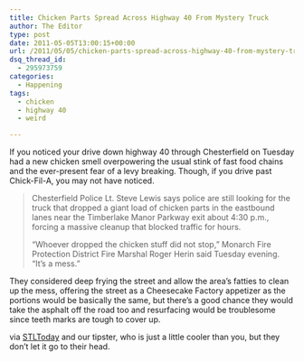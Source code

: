```yaml
---
title: Chicken Parts Spread Across Highway 40 From Mystery Truck
author: The Editor
type: post
date: 2011-05-05T13:00:15+00:00
url: /2011/05/05/chicken-parts-spread-across-highway-40-from-mystery-truck/
dsq_thread_id:
  - 295973759
categories:
  - Happening
tags:
  - chicken
  - highway 40
  - weird

---
```

If you noticed your drive down highway 40 through Chesterfield on Tuesday had a new chicken smell overpowering the usual stink of fast food chains and the ever-present fear of a levy breaking. Though, if you drive past Chick-Fil-A, you may not have noticed.

> Chesterfield Police Lt. Steve Lewis says police are still looking for the truck that dropped a giant load of chicken parts in the eastbound lanes near the Timberlake Manor Parkway exit about 4:30 p.m., forcing a massive cleanup that blocked traffic for hours.
> 
> &#8220;Whoever dropped the chicken stuff did not stop,&#8221; Monarch Fire Protection District Fire Marshal Roger Herin said Tuesday evening. &#8220;It&#8217;s a mess.&#8221;

They considered deep frying the street and allow the area&#8217;s fatties to clean up the mess, offering the street as a Cheesecake Factory appetizer as the portions would be basically the same, but there&#8217;s a good chance they would take the asphalt off the road too and resurfacing would be troublesome since teeth marks are tough to cover up.

via <a href="http://www.stltoday.com/news/local/metro/b60e345e-75d3-11e0-a13a-0019bb30f31a.html" target="_blank">STLToday</a> and our tipster, who is just a little cooler than you, but they don&#8217;t let it go to their head.